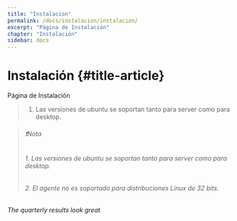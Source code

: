 ```yaml
---
title: "Instalacion"
permalink: /docs/instalacion/instalacion/
excerpt: "Página de Instalación"
chapter: "Instalación" 
sidebar: docs
---
```


# Instalación {#title-article}

Página de Instalación

> 1. Las versiones de ubuntu se soportan tanto para server como para desktop.

>###### ❗Nota
>######  1. Las versiones de ubuntu se soportan tanto para server como para desktop.
>######  2. El agente no es soportado para distribuciones Linux de 32 bits.

###### The quarterly results look great 

